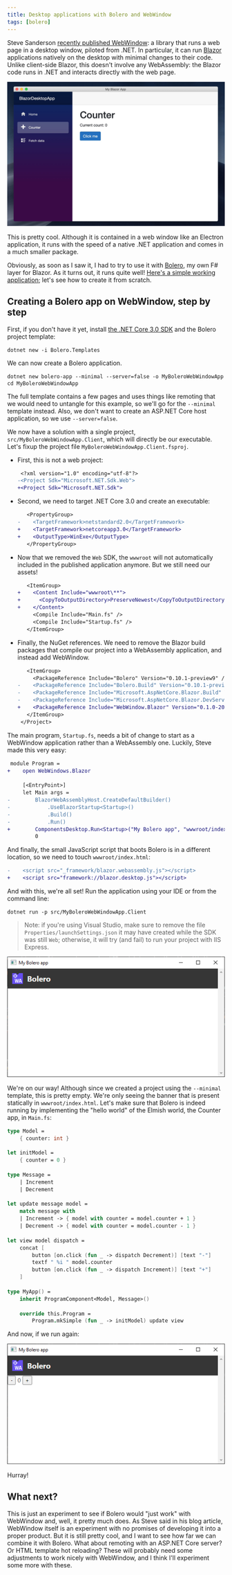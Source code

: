 ```yaml
---
title: Desktop applications with Bolero and WebWindow
tags: [bolero]
---
```


Steve Sanderson [recently published WebWindow](https://blog.stevensanderson.com/2019/11/18/2019-11-18-webwindow-a-cross-platform-webview-for-dotnet-core/): a library that runs a web page in a desktop window, piloted from .NET.
In particular, it can run [Blazor](https://dotnet.microsoft.com/apps/aspnet/web-apps/blazor) applications natively on the desktop with minimal changes to their code.
Unlike client-side Blazor, this doesn't involve any WebAssembly: the Blazor code runs in .NET and interacts directly with the web page.

![The Blazor sample app running on WebWindows](/assets/blazor-macos.jpg)

This is pretty cool.
Although it is contained in a web window like an Electron application, it runs with the speed of a native .NET application and comes in a much smaller package.

Obviously, as soon as I saw it, I had to try to use it with [Bolero](https://fsbolero.io), my own F# layer for Blazor.
As it turns out, it runs quite well!
[Here's a simple working application](https://github.com/Tarmil/Bolero.WebWindowTest); let's see how to create it from scratch.

## Creating a Bolero app on WebWindow, step by step

First, if you don't have it yet, install [the .NET Core 3.0 SDK](https://dotnet.microsoft.com/download) and the Bolero project template:

```
dotnet new -i Bolero.Templates
```

We can now create a Bolero application.

```
dotnet new bolero-app --minimal --server=false -o MyBoleroWebWindowApp
cd MyBoleroWebWindowApp
```

The full template contains a few pages and uses things like remoting that we would need to untangle for this example, so we'll go for the `--minimal` template instead.
Also, we don't want to create an ASP.NET Core host application, so we use `--server=false`.

We now have a solution with a single project, `src/MyBoleroWebWindowApp.Client`, which will directly be our executable.
Let's fixup the project file `MyBoleroWebWindowApp.Client.fsproj`.

* First, this is not a web project:
    ```diff
     <?xml version="1.0" encoding="utf-8"?>
    -<Project Sdk="Microsoft.NET.Sdk.Web">
    +<Project Sdk="Microsoft.NET.Sdk">
    ```
* Second, we need to target .NET Core 3.0 and create an executable:
    ```diff
       <PropertyGroup>
    -    <TargetFramework>netstandard2.0</TargetFramework>
    +    <TargetFramework>netcoreapp3.0</TargetFramework>
    +    <OutputType>WinExe</OutputType>
       </PropertyGroup>
    ```

* Now that we removed the `Web` SDK, the `wwwroot` will not automatically included in the published application anymore.
    But we still need our assets!

    ```diff
       <ItemGroup>
    +    <Content Include="wwwroot\**">
    +      <CopyToOutputDirectory>PreserveNewest</CopyToOutputDirectory>
    +    </Content>
         <Compile Include="Main.fs" />
         <Compile Include="Startup.fs" />
       </ItemGroup>
    ```

* Finally, the NuGet references. We need to remove the Blazor build packages that compile our project into a WebAssembly application, and instead add WebWindow.

    ```diff
       <ItemGroup>
         <PackageReference Include="Bolero" Version="0.10.1-preview9" />
    -    <PackageReference Include="Bolero.Build" Version="0.10.1-preview9" />
    -    <PackageReference Include="Microsoft.AspNetCore.Blazor.Build" Version="3.0-preview9.*" />
    -    <PackageReference Include="Microsoft.AspNetCore.Blazor.DevServer" Version="3.0-preview9.*" />
    +    <PackageReference Include="WebWindow.Blazor" Version="0.1.0-20191120.6" />
       </ItemGroup>
     </Project>
    ```

The main program, `Startup.fs`, needs a bit of change to start as a WebWindow application rather than a WebAssembly one.
Luckily, Steve made this very easy:

```diff
 module Program =
+    open WebWindows.Blazor
 
     [<EntryPoint>]
     let Main args =
-        BlazorWebAssemblyHost.CreateDefaultBuilder()
-            .UseBlazorStartup<Startup>()
-            .Build()
-            .Run()
+        ComponentsDesktop.Run<Startup>("My Bolero app", "wwwroot/index.html")
         0
```

And finally, the small JavaScript script that boots Bolero is in a different location, so we need to touch `wwwroot/index.html`:

```diff
-    <script src="_framework/blazor.webassembly.js"></script>
+    <script src="framework://blazor.desktop.js"></script>
```

And with this, we're all set!
Run the application using your IDE or from the command line:

```
dotnet run -p src/MyBoleroWebWindowApp.Client
```

> Note: if you're using Visual Studio, make sure to remove the file `Properties/launchSettings.json` it may have created while the SDK was still `Web`; otherwise, it will try (and fail) to run your project with IIS Express.

![The Bolero minimal app running on WebWindow](/assets/webwindow-empty.png)

We're on our way!
Although since we created a project using the `--minimal` template, this is pretty empty.
We're only seeing the banner that is present statically in `wwwroot/index.html`.
Let's make sure that Bolero is indeed running by implementing the "hello world" of the Elmish world, the Counter app, in `Main.fs`:

```fsharp
type Model =
    { counter: int }

let initModel =
    { counter = 0 }

type Message =
    | Increment
    | Decrement

let update message model =
    match message with
    | Increment -> { model with counter = model.counter + 1 }
    | Decrement -> { model with counter = model.counter - 1 }

let view model dispatch =
    concat [
        button [on.click (fun _ -> dispatch Decrement)] [text "-"]
        textf " %i " model.counter
        button [on.click (fun _ -> dispatch Increment)] [text "+"]
    ]

type MyApp() =
    inherit ProgramComponent<Model, Message>()

    override this.Program =
        Program.mkSimple (fun _ -> initModel) update view
```

And now, if we run again:

![The Bolero counter app running on WebWindow](/assets/webwindow-counter.png)

Hurray!

## What next?

This is just an experiment to see if Bolero would "just work" with WebWindow and, well, it pretty much does.
As Steve said in his blog article, WebWindow itself is an experiment with no promises of developing it into a proper product.
But it is still pretty cool, and I want to see how far we can combine it with Bolero.
What about remoting with an ASP.NET Core server?
Or HTML template hot reloading?
These will probably need some adjustments to work nicely with WebWindow, and I think I'll experiment some more with these.
